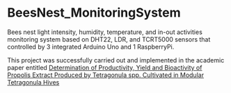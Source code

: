 # BeesNest_MonitoringSystem
Bees nest light intensity, humidity, temperature, and in-out activities monitoring system based on DHT22, LDR, and TCRT5000 sensors that controlled by 3 integrated Arduino Uno and 1 RaspberryPi.

This project was successfully carried out and implemented in the academic paper entitled [Determination of Productivity, Yield and Bioactivity of Propolis Extract Produced by Tetragonula spp. Cultivated in Modular Tetragonula Hives](https://doi.org/10.1016/j.heliyon.2023.e17304)
